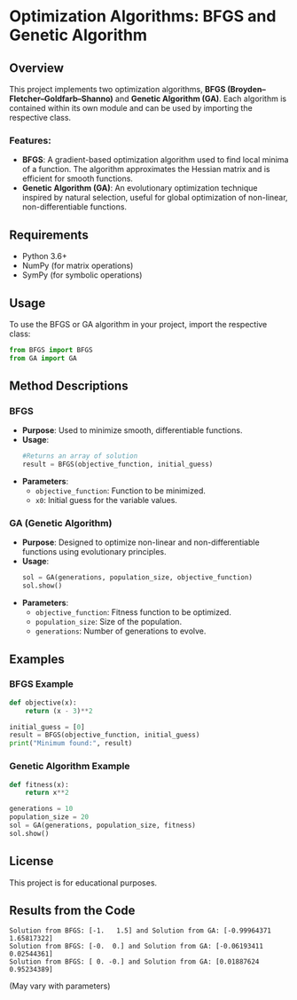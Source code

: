 # Optimization Algorithms: BFGS and Genetic Algorithm

## Overview

This project implements two optimization algorithms, **BFGS (Broyden–Fletcher–Goldfarb–Shanno)** and **Genetic Algorithm (GA)**. Each algorithm is contained within its own module and can be used by importing the respective class.

### Features:
- **BFGS**: A gradient-based optimization algorithm used to find local minima of a function. The algorithm approximates the Hessian matrix and is efficient for smooth functions.
- **Genetic Algorithm (GA)**: An evolutionary optimization technique inspired by natural selection, useful for global optimization of non-linear, non-differentiable functions.

## Requirements

- Python 3.6+
- NumPy (for matrix operations)
- SymPy (for symbolic operations)

## Usage

To use the BFGS or GA algorithm in your project, import the respective class:

```python
from BFGS import BFGS
from GA import GA
```

## Method Descriptions

### BFGS
- **Purpose**: Used to minimize smooth, differentiable functions.
- **Usage**:
  ```python
  #Returns an array of solution
  result = BFGS(objective_function, initial_guess)
  ```
- **Parameters**:
  - `objective_function`: Function to be minimized.
  - `x0`: Initial guess for the variable values.

### GA (Genetic Algorithm)
- **Purpose**: Designed to optimize non-linear and non-differentiable functions using evolutionary principles.
- **Usage**:
  ```python
  sol = GA(generations, population_size, objective_function)
  sol.show()
  ```
- **Parameters**:
  - `objective_function`: Fitness function to be optimized.
  - `population_size`: Size of the population.
  - `generations`: Number of generations to evolve.

## Examples

### BFGS Example
```python
def objective(x):
    return (x - 3)**2

initial_guess = [0]
result = BFGS(objective_function, initial_guess)
print("Minimum found:", result)
```

### Genetic Algorithm Example
```python
def fitness(x):
    return x**2

generations = 10
population_size = 20
sol = GA(generations, population_size, fitness)
sol.show()
```

## License

This project is for educational purposes.

## Results from the Code

```shell
Solution from BFGS: [-1.   1.5] and Solution from GA: [-0.99964371  1.65817322]
Solution from BFGS: [-0.  0.] and Solution from GA: [-0.06193411  0.02544361]
Solution from BFGS: [ 0. -0.] and Solution from GA: [0.01887624 0.95234389]
```
(May vary with parameters)
